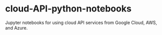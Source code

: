 # cloud-API-python-notebooks
Jupyter notebooks for using cloud API services from Google Cloud, AWS, and Azure.
